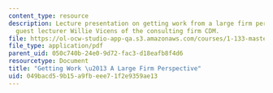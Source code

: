 ```yaml
---
content_type: resource
description: Lecture presentation on getting work from a large firm perspective by
  guest lecturer Willie Vicens of the consulting firm CDM.
file: https://ol-ocw-studio-app-qa.s3.amazonaws.com/courses/1-133-masters-of-engineering-concepts-of-engineering-practice-fall-2007/049bacd59b15a9fbeee71f2e9359ae13_lec_04_wv.pdf
file_type: application/pdf
parent_uid: 050c740b-24e0-9d72-fac3-d18eafb8f4d6
resourcetype: Document
title: "Getting Work \u2013 A Large Firm Perspective"
uid: 049bacd5-9b15-a9fb-eee7-1f2e9359ae13
---
```

